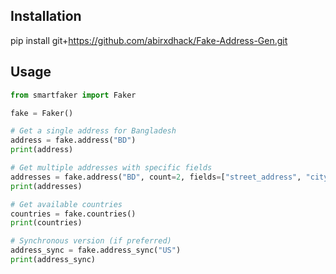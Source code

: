 ## Installation
pip install git+https://github.com/abirxdhack/Fake-Address-Gen.git

## Usage
```python
from smartfaker import Faker

fake = Faker()

# Get a single address for Bangladesh
address = fake.address("BD")
print(address)

# Get multiple addresses with specific fields
addresses = fake.address("BD", count=2, fields=["street_address", "city"])
print(addresses)

# Get available countries
countries = fake.countries()
print(countries)

# Synchronous version (if preferred)
address_sync = fake.address_sync("US")
print(address_sync)